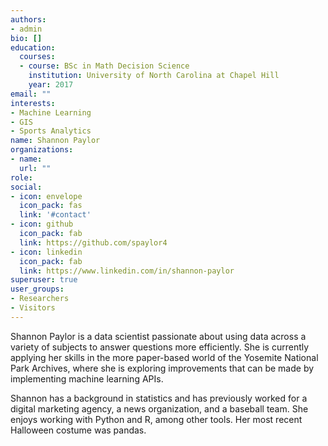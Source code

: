 ```yaml
---
authors:
- admin
bio: []
education:
  courses:
  - course: BSc in Math Decision Science
    institution: University of North Carolina at Chapel Hill
    year: 2017
email: ""
interests:
- Machine Learning
- GIS
- Sports Analytics
name: Shannon Paylor
organizations:
- name:
  url: ""
role:
social:
- icon: envelope
  icon_pack: fas
  link: '#contact'
- icon: github
  icon_pack: fab
  link: https://github.com/spaylor4
- icon: linkedin
  icon_pack: fab
  link: https://www.linkedin.com/in/shannon-paylor
superuser: true
user_groups:
- Researchers
- Visitors
---
```


Shannon Paylor is a data scientist passionate about using data across a variety of subjects to answer questions more efficiently. She is currently applying her skills in the more paper-based world of the Yosemite National Park Archives, where she is exploring improvements that can be made by implementing machine learning APIs.

Shannon has a background in statistics and has previously worked for a digital marketing agency, a news organization, and a baseball team. She enjoys working with Python and R, among other tools. Her most recent Halloween costume was pandas.
